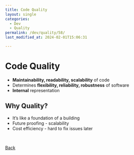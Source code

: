 ```yaml
---
title: Code Quality
layout: single
categories:
  - Dev
  - Quality
permalink: /dev/quality/58/
last_modified_at: 2024-02-01T15:06:31

---
```


# Code Quality

- **Maintainability, readability, scalability** of code
- Determines **flexibility, reliability, robustness** of software
- **Internal** representation

## Why Quality?

- It’s like a foundation of a building
- Future proofing - scalability
- Cost efficiency - hard to fix issues later

<br>

[Back](/dev/quality/)